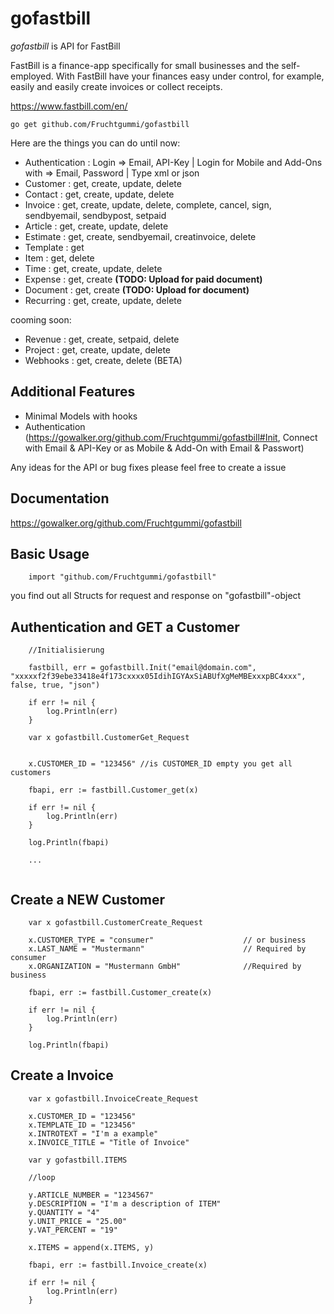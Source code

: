 gofastbill
======

*gofastbill* is API for FastBill

FastBill is a finance-app specifically for small businesses and the self-employed. 
With FastBill have your finances easy under control, for example, easily and easily create invoices or collect receipts. 

https://www.fastbill.com/en/

~~~
go get github.com/Fruchtgummi/gofastbill
~~~


Here are the things you can do until now:

  * Authentication : Login => Email, API-Key | Login for Mobile and Add-Ons with => Email, Password | Type xml or json
  * Customer : get, create, update, delete
  * Contact : get, create, update, delete
  * Invoice : get, create, update, delete, complete, cancel, sign, sendbyemail, sendbypost, setpaid
  * Article : get, create, update, delete
  * Estimate : get, create, sendbyemail, creatinvoice, delete
  * Template : get
  * Item : get, delete
  * Time : get, create, update, delete
  * Expense : get, create **(TODO: Upload for paid document)**
  * Document : get, create **(TODO: Upload for document)**
  * Recurring : get, create, update, delete


cooming soon:
  
  * Revenue : get, create, setpaid, delete
  * Project : get, create, update, delete
  * Webhooks : get, create, delete (BETA)


Additional Features
-------------------
  * Minimal Models with hooks
  * Authentication (https://gowalker.org/github.com/Fruchtgummi/gofastbill#Init, Connect with Email & API-Key or as Mobile & Add-On with Email & Passwort)

Any ideas for the API or bug fixes please feel free to create a issue

Documentation
-------------

https://gowalker.org/github.com/Fruchtgummi/gofastbill

Basic Usage
-----------
~~~~
	import "github.com/Fruchtgummi/gofastbill"
~~~~


you find out all Structs for request and response on "gofastbill"-object


Authentication and GET a Customer
-----------------------------------
~~~
	//Initialisierung
	
	fastbill, err = gofastbill.Init("email@domain.com", "xxxxxf2f39ebe33418e4f173cxxxx05IdihIGYAxSiABUfXgMeMBExxxpBC4xxx", false, true, "json")
	
	if err != nil {
		log.Println(err)
	}
	
	var x gofastbill.CustomerGet_Request
	
	
	x.CUSTOMER_ID = "123456" //is CUSTOMER_ID empty you get all customers
	
	fbapi, err := fastbill.Customer_get(x)
	
	if err != nil {
		log.Println(err)
	}
	
	log.Println(fbapi)
	
	...


~~~~

Create a NEW Customer
-----------------------------------
~~~	
	var x gofastbill.CustomerCreate_Request
	
	x.CUSTOMER_TYPE = "consumer" 					// or business
	x.LAST_NAME = "Mustermann" 						// Required by consumer
	x.ORGANIZATION = "Mustermann GmbH" 				//Required by business
	
	fbapi, err := fastbill.Customer_create(x)
	
	if err != nil {
		log.Println(err)
	}
	
	log.Println(fbapi)

~~~~


Create a Invoice
-----------------------------------
~~~	
	var x gofastbill.InvoiceCreate_Request
	
	x.CUSTOMER_ID = "123456"
	x.TEMPLATE_ID = "123456"
	x.INTROTEXT = "I'm a example"
	x.INVOICE_TITLE = "Title of Invoice"
	
	var y gofastbill.ITEMS
	
	//loop	
	
	y.ARTICLE_NUMBER = "1234567"
	y.DESCRIPTION = "I'm a description of ITEM"
	y.QUANTITY = "4"
	y.UNIT_PRICE = "25.00"
	y.VAT_PERCENT = "19"
	
	x.ITEMS = append(x.ITEMS, y)
	
	fbapi, err := fastbill.Invoice_create(x)
	
	if err != nil {
		log.Println(err)
	}
~~~~